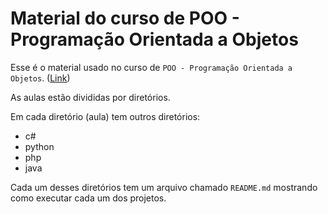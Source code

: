 # Material do curso de POO - Programação Orientada a Objetos

Esse é o material usado no curso de `POO - Programação Orientada a Objetos`. ([Link](https://www.youtube.com/watch?v=aRNe3G5s6oo&list=PLZ8kYL6LBgg6Z5sxqjVYG-iKv5eGAUUeK))

As aulas estão divididas por diretórios.

Em cada diretório (aula) tem outros diretórios:

* c#
* python
* php
* java

Cada um desses diretórios tem um arquivo chamado `README.md` mostrando como executar cada um dos projetos.
